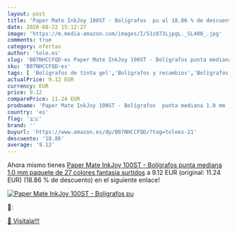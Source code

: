 ```yaml
---
layout: post
title: 'Paper Mate InkJoy 100ST - Bolígrafos  pu al 18.86 % de descuento'
date: 2020-08-22 15:12:27
image: 'https://m.media-amazon.com/images/I/51z873LjpgL._SL400_.jpg'
comments: true
category: ofertas
author: 'tole.es'
slug: 'B07NHCCFQD-es Paper Mate InkJoy 100ST - Bolígrafos punta mediana 1.0 mm...'
sku: 'B07NHCCFQD-es'
tags: [ 'Bolígrafos de tinta gel','Bolígrafos y recambios','Bolígrafos, lápices y útiles de escritura','Oficina y papelería','Recambios para bolígrafos y plumas','bolígrafos','mate','paper', ]
actualPrice: 9.12 EUR
currency: EUR
price: 9.12
comparePrice: 11.24 EUR
prodname: 'Paper Mate InkJoy 100ST - Bolígrafos  punta mediana 1.0 mm  paquete de 27  colores fantasía surtidos'
country: 'es'
flag: '🇪🇸'
brand: ''
buyurl: 'https://www.amazon.es/dp/B07NHCCFQD/?tag=tolees-21'
descuento: '18.86'
average: '9.12'
---
```


Ahora mismo tienes [Paper Mate InkJoy 100ST - Bolígrafos  punta mediana 1.0 mm  paquete de 27  colores fantasía surtidos](https://www.amazon.es/dp/B07NHCCFQD/?tag=tolees-21) a 9.12 EUR (original: 11.24 EUR) (18.86 %  de descuento) en el siguiente enlace!

[![Paper Mate InkJoy 100ST - Bolígrafos  pu](https://m.media-amazon.com/images/I/51z873LjpgL._SL400_.jpg)](https://www.amazon.es/dp/B07NHCCFQD/?tag=tolees-21)

🔎:


[🛒 Visítala!!!](https://www.amazon.es/dp/B07NHCCFQD/?tag=tolees-21)
